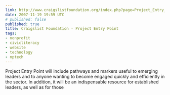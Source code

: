 ```yaml
---
link: http://www.craigslistfoundation.org/index.php?page=Project_Entry_Point
date: 2007-11-19 19:59 UTC
# published: false
published: true
title: Craigslist Foundation - Project Entry Point
tags:
- nonprofit
- civicliteracy
- website
- technology
- nptech
---
```


Project Entry Point will include pathways and markers useful to emerging leaders and to anyone wanting to become engaged quickly and efficiently in the sector. In addition, it will be an indispensable resource for established leaders, as well as for those
